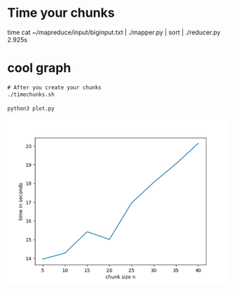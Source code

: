 # Time your chunks 

time cat ~/mapreduce/input/biginput.txt | ./mapper.py | sort | ./reducer.py
2.925s

# cool graph
```
# After you create your chunks
./timechunks.sh

python3 plot.py
```
![graph](graph.png)



